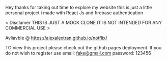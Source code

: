 Hey thanks for taking out time to explore my website this is just a little personal project i made with React Js and firebase authentication


< Disclamer THIS IS JUST A MOCK CLONE IT IS NOT INTENDED FOR ANY COMMERCIAL USE >

Avliavble @ https://alexalextran.github.io/notflix/

TO view this project please check out the github pages deployment.
If you do not wish to register use 
email: fake@gmail.com
password: 123456
